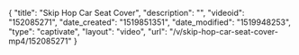 {
    "title": "Skip Hop Car Seat Cover",
    "description": "",
    "videoid": "152085271",
    "date_created": "1519851351",
    "date_modified": "1519948253",
    "type": "captivate",
    "layout": "video",
    "url": "\/v\/skip-hop-car-seat-cover-mp4\/152085271"
}